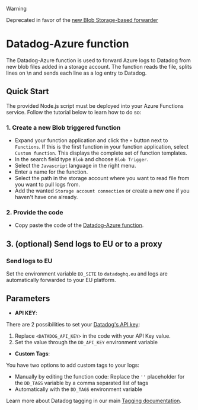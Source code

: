 > [!WARNING]
> Deprecated in favor of the [new Blob Storage-based forwarder](https://docs.datadoghq.com/logs/guide/azure-logging-guide/?tab=blobstorage)

# Datadog-Azure function

The Datadog-Azure function is used to forward Azure logs to Datadog from new blob files added in
a storage account. The function reads the file, splits lines on \n and sends each line as
a log entry to Datadog.

## Quick Start

The provided Node.js script must be deployed into your Azure Functions service. Follow the tutorial below to learn how to do so:

### 1. Create a new Blob triggered function

- Expand your function application and click the `+` button next to `Functions`. If this is the first function in your function application, select `Custom function`. This displays the complete set of function templates.
- In the search field type `Blob` and choose `Blob Trigger`.
- Select the `Javascript` language in the right menu.
- Enter a name for the function.
- Select the path in the storage account where you want to read file from you want to pull logs from.
- Add the wanted `Storage account connection` or create a new one if you haven't have one already.

### 2. Provide the code

- Copy paste the code of the [Datadog-Azure function](./index.js).

## 3. (optional) Send logs to EU or to a proxy

### Send logs to EU

Set the environment variable `DD_SITE` to `datadoghq.eu` and logs are automatically forwarded to your EU platform.

## Parameters

- **API KEY**:

There are 2 possibilities to set your [Datadog's API key](https://app.datadoghq.com/organization-settings/api-keys):

1. Replace `<DATADOG_API_KEY>` in the code with your API Key value.
2. Set the value through the `DD_API_KEY` environment variable

- **Custom Tags**:

You have two options to add custom tags to your logs:

- Manually by editing the function code: Replace the `''` placeholder for the `DD_TAGS` variable by a comma separated list of tags
- Automatically with the `DD_TAGS` environment variable

Learn more about Datadog tagging in our main [Tagging documentation](https://docs.datadoghq.com/tagging/).

